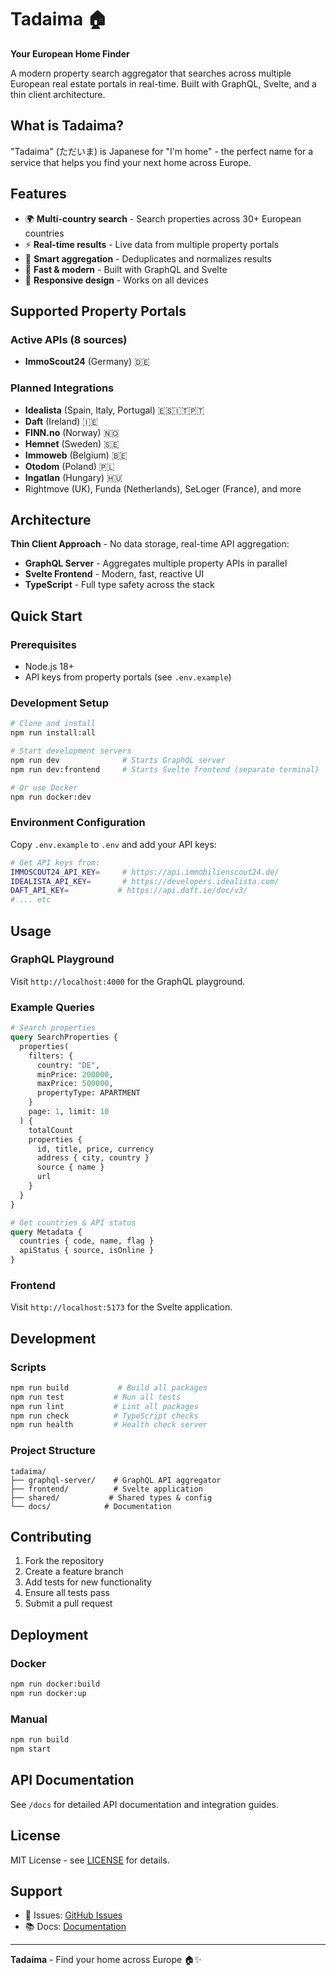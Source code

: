 # Tadaima 🏠

**Your European Home Finder**

A modern property search aggregator that searches across multiple European real estate portals in real-time. Built with GraphQL, Svelte, and a thin client architecture.

## What is Tadaima?

"Tadaima" (ただいま) is Japanese for "I'm home" - the perfect name for a service that helps you find your next home across Europe.

## Features

- 🌍 **Multi-country search** - Search properties across 30+ European countries
- ⚡ **Real-time results** - Live data from multiple property portals
- 🎯 **Smart aggregation** - Deduplicates and normalizes results
- 🚀 **Fast & modern** - Built with GraphQL and Svelte
- 📱 **Responsive design** - Works on all devices

## Supported Property Portals

### Active APIs (8 sources)
- **ImmoScout24** (Germany) 🇩🇪

### Planned Integrations
- **Idealista** (Spain, Italy, Portugal) 🇪🇸🇮🇹🇵🇹
- **Daft** (Ireland) 🇮🇪
- **FINN.no** (Norway) 🇳🇴
- **Hemnet** (Sweden) 🇸🇪
- **Immoweb** (Belgium) 🇧🇪
- **Otodom** (Poland) 🇵🇱
- **Ingatlan** (Hungary) 🇭🇺
- Rightmove (UK), Funda (Netherlands), SeLoger (France), and more

## Architecture

**Thin Client Approach** - No data storage, real-time API aggregation:
- **GraphQL Server** - Aggregates multiple property APIs in parallel
- **Svelte Frontend** - Modern, fast, reactive UI
- **TypeScript** - Full type safety across the stack

## Quick Start

### Prerequisites
- Node.js 18+
- API keys from property portals (see `.env.example`)

### Development Setup

```bash
# Clone and install
npm run install:all

# Start development servers
npm run dev              # Starts GraphQL server
npm run dev:frontend     # Starts Svelte frontend (separate terminal)

# Or use Docker
npm run docker:dev
```

### Environment Configuration

Copy `.env.example` to `.env` and add your API keys:

```bash
# Get API keys from:
IMMOSCOUT24_API_KEY=     # https://api.immobilienscout24.de/
IDEALISTA_API_KEY=       # https://developers.idealista.com/
DAFT_API_KEY=           # https://api.daft.ie/doc/v3/
# ... etc
```

## Usage

### GraphQL Playground
Visit `http://localhost:4000` for the GraphQL playground.

### Example Queries

```graphql
# Search properties
query SearchProperties {
  properties(
    filters: {
      country: "DE",
      minPrice: 200000,
      maxPrice: 500000,
      propertyType: APARTMENT
    }
    page: 1, limit: 10
  ) {
    totalCount
    properties {
      id, title, price, currency
      address { city, country }
      source { name }
      url
    }
  }
}

# Get countries & API status
query Metadata {
  countries { code, name, flag }
  apiStatus { source, isOnline }
}
```

### Frontend
Visit `http://localhost:5173` for the Svelte application.

## Development

### Scripts
```bash
npm run build           # Build all packages
npm run test           # Run all tests
npm run lint           # Lint all packages
npm run check          # TypeScript checks
npm run health         # Health check server
```

### Project Structure
```
tadaima/
├── graphql-server/    # GraphQL API aggregator
├── frontend/          # Svelte application
├── shared/           # Shared types & config
└── docs/            # Documentation
```

## Contributing

1. Fork the repository
2. Create a feature branch
3. Add tests for new functionality
4. Ensure all tests pass
5. Submit a pull request

## Deployment

### Docker
```bash
npm run docker:build
npm run docker:up
```

### Manual
```bash
npm run build
npm start
```

## API Documentation

See `/docs` for detailed API documentation and integration guides.

## License

MIT License - see [LICENSE](LICENSE) for details.

## Support

- 📧 Issues: [GitHub Issues](https://github.com/romdj/tadaima/issues)
- 📚 Docs: [Documentation](/docs)

---

**Tadaima** - Find your home across Europe 🏠✨
